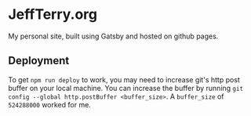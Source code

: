 # JeffTerry.org

My personal site, built using Gatsby and hosted on github pages.

## Deployment

To get `npm run deploy` to work, you may need to increase git's http post buffer on your local
machine. You can increase the buffer by running `git config --global http.postBuffer <buffer_size>`.
A `buffer_size` of `524288000` worked for me.
